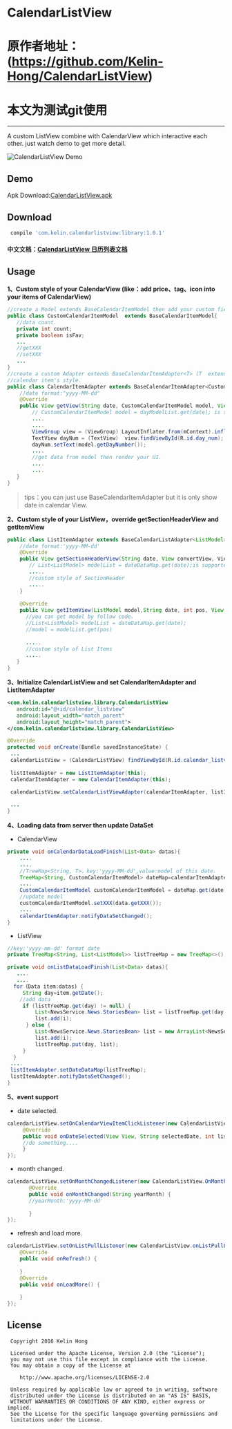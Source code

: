 # CalendarListView  
# 原作者地址：(https://github.com/Kelin-Hong/CalendarListView)
# 本文为测试git使用  
---
A custom ListView combine with CalendarView which interactive each other. just watch demo to get more detail.

![CalendarListView Demo](art/CalendarViewDemo.gif) 

## Demo ##

Apk Download:[CalendarListView.apk](art/CalendarListView.apk) 

## Download ##

```groovy
 compile 'com.kelin.calendarlistview:library:1.0.1'
```


#### 中文文档：[CalendarListView 日历列表文档](http://www.jianshu.com/p/ca2af05b3a53)

## Usage ##


**1、Custom style of your CalendarView (like：add price、tag、icon into your items of CalendarView)**
```java
//create a Model extends BaseCalendarItemModel then add your custom field. 
public class CustomCalendarItemModel  extends BaseCalendarItemModel{     
   //data count.
   private int count;
   private boolean isFav;
   ...
   //getXXX 
   //setXXX
   ...
}
//create a custom Adapter extends BaseCalendarItemAdapter<T> (T  extends //BaseCalendarItemModel),then override getView function to custom your 
//calendar item's style. 
public class CalendarItemAdapter extends BaseCalendarItemAdapter<CustomCalendarItemModel>{
    //date format:"yyyy-MM-dd"
    @Override
    public View getView(String date, CustomCalendarItemModel model, View convertView, ViewGroup parent) {
        // CustomCalendarItemModel model = dayModelList.get(date); is supported.
        ....
        ....
        ViewGroup view = (ViewGroup) LayoutInflater.from(mContext).inflate(R.layout.custom_calendar_item, null);
        TextView dayNum = (TextView)  view.findViewById(R.id.day_num);
        dayNum.setText(model.getDayNumber());
        ....
        //get data from model then render your UI.
        ....
        ....
   }
}
```

> tips：you can just use BaseCalendarItemAdapter but it is only show date in calendar View.


**2、Custom style of your ListView，override getSectionHeaderView and getItemView**

```java
public class ListItemAdapter extends BaseCalendarListAdapter<ListModel> {
    //date format:'yyyy-MM-dd'
    @Override
    public View getSectionHeaderView(String date, View convertView, ViewGroup parent) {
       // List<ListModel> modelList = dateDataMap.get(date);is supported.
       .....
       //custom style of SectionHeader
       .....
    }
   
    @Override
    public View getItemView(ListModel model,String date, int pos, View convertView, ViewGroup parent) {
      //you can get model by follow code. 
      //List<ListModel> modelList = dateDataMap.get(date);
      //model = modelList.get(pos) 
      
      .....
      //custom style of List Items
      .....
   }
}
```
**3、Initialize CalendarListView and set CalendarItemAdapter and ListItemAdapter**
```xml
<com.kelin.calendarlistview.library.CalendarListView   
   android:id="@+id/calendar_listview"    
   android:layout_width="match_parent"    
   android:layout_height="match_parent">
</com.kelin.calendarlistview.library.CalendarListView>
```
 
```java
@Override
protected void onCreate(Bundle savedInstanceState) {
 ...
 calendarListView = (CalendarListView) findViewById(R.id.calendar_listview);
 
 listItemAdapter = new ListItemAdapter(this);
 calendarItemAdapter = new CalendarItemAdapter(this);

 calendarListView.setCalendarListViewAdapter(calendarItemAdapter, listItemAdapter);
 
 ...
}

```
**4、Loading data from server then update DataSet**

- CalendarView 

```java
private void onCalendarDataLoadFinish(List<Data> datas){
    ....
    ....
    //TreeMap<String, T>，key:'yyyy-MM-dd',value:model of this date.
    TreeMap<String, CustomCalendarItemModel> dateMap=calendarItemAdapter.getDayModelList();
    ....
    CustomCalendarItemModel customCalendarItemModel = dateMap.get(date);
    //update model
    customCalendarItemModel.setXXX(data.getXXX());
    ....
    calendarItemAdapter.notifyDataSetChanged();
}
```
- ListView

```java
//key:'yyyy-mm-dd' format date  
private TreeMap<String, List<ListModel>> listTreeMap = new TreeMap<>();

private void onListDataLoadFinish(List<Data> datas){
   ....
   ....
  for（Data item:datas) {
     String day=item.getDate();
    //add data
     if (listTreeMap.get(day) != null) {    
         List<NewsService.News.StoriesBean> list = listTreeMap.get(day);    
         list.add(i);
      } else {    
         List<NewsService.News.StoriesBean> list = new ArrayList<NewsService.News.StoriesBean>();    
         list.add(i);   
         listTreeMap.put(day, list);
     }
  }
 ....
 listItemAdapter.setDateDataMap(listTreeMap);
 listItemAdapter.notifyDataSetChanged();
}
  ```
**5、event support**
- date selected.
```java
calendarListView.setOnCalendarViewItemClickListener(new CalendarListView.OnCalendarViewItemClickListener() {   
     @Override    
     public void onDateSelected(View View, String selectedDate, int listSection, SelectedDateRegion selectedDateRegion) {   
     //do something....
     }
});
```
- month changed.
```java
calendarListView.setOnMonthChangedListener(new CalendarListView.OnMonthChangedListener() {    
       @Override    
       public void onMonthChanged(String yearMonth) {
       //yearMonth:'yyyy-MM-dd'
       
       }
});
```
- refresh and load more.
```java
calendarListView.setOnListPullListener(new CalendarListView.onListPullListener() {    
    @Override    
    public void onRefresh() {
          
    }    
    @Override    
    public void onLoadMore() {
 
    }
});
```
     
     
## License
   ```
    Copyright 2016 Kelin Hong
    
    Licensed under the Apache License, Version 2.0 (the "License");
    you may not use this file except in compliance with the License.
    You may obtain a copy of the License at
    
       http://www.apache.org/licenses/LICENSE-2.0
    
    Unless required by applicable law or agreed to in writing, software
    distributed under the License is distributed on an "AS IS" BASIS,
    WITHOUT WARRANTIES OR CONDITIONS OF ANY KIND, either express or implied.
    See the License for the specific language governing permissions and
    limitations under the License.
    
   ``` 